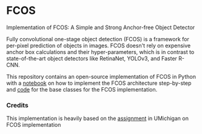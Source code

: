 # FCOS
Implementation of FCOS: A Simple and Strong Anchor-free Object Detector

Fully convolutional one-stage object detection (FCOS) is a framework for per-pixel prediction of objects in images. FCOS doesn't rely on expensive anchor box calculations and their hyper-parameters, which is in contrast to state-of-the-art object detectors like RetinaNet, YOLOv3, and Faster R-CNN.

This repository contains an open-source implementation of FCOS in Python with a [notebook](https://github.com/aizamaksutova/FCOS/blob/main/fcos_1%20(1).ipynb) on how to implement the FCOS architecture step-by-step and [code](https://github.com/aizamaksutova/FCOS/blob/main/fcos.py) for the base classes for the FCOS implementation.





### Credits
This implementation is heavily based on the [assignment](https://www.eecs.umich.edu/courses/eecs442-ahowens/fa22/psets/ps7.pdf) in UMichigan on FCOS implementation
